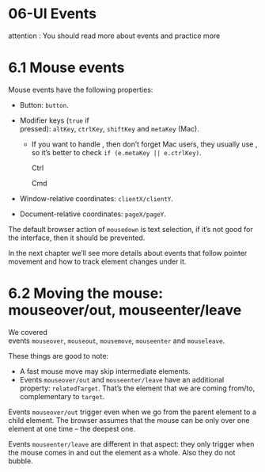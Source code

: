 # 06-UI Events

attention : You should read more about events and practice more

# 6.1 Mouse events

Mouse events have the following properties:

- Button: `button`.
- Modifier keys (`true` if pressed): `altKey`, `ctrlKey`, `shiftKey` and `metaKey` (Mac).

  - If you want to handle , then don’t forget Mac users, they usually use , so it’s better to check `if (e.metaKey || e.ctrlKey)`.

    Ctrl

    Cmd

- Window-relative coordinates: `clientX/clientY`.
- Document-relative coordinates: `pageX/pageY`.

The default browser action of `mousedown` is text selection, if it’s not good for the interface, then it should be prevented.

In the next chapter we’ll see more details about events that follow pointer movement and how to track element changes under it.

# 6.2 Moving the mouse: mouseover/out, mouseenter/leave

We covered events `mouseover`, `mouseout`, `mousemove`, `mouseenter` and `mouseleave`.

These things are good to note:

- A fast mouse move may skip intermediate elements.
- Events `mouseover/out` and `mouseenter/leave` have an additional property: `relatedTarget`. That’s the element that we are coming from/to, complementary to `target`.

Events `mouseover/out` trigger even when we go from the parent element to a child element. The browser assumes that the mouse can be only over one element at one time – the deepest one.

Events `mouseenter/leave` are different in that aspect: they only trigger when the mouse comes in and out the element as a whole. Also they do not bubble.
